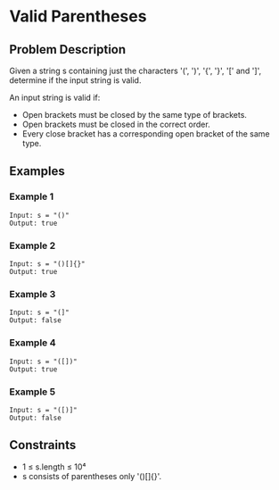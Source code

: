 # Valid Parentheses

## Problem Description

Given a string s containing just the characters '(', ')', '{', '}', '[' and ']', determine if the input string is valid.

An input string is valid if:

- Open brackets must be closed by the same type of brackets.
- Open brackets must be closed in the correct order.
- Every close bracket has a corresponding open bracket of the same type.

## Examples

### Example 1

```
Input: s = "()"
Output: true
```

### Example 2

```
Input: s = "()[]{}"
Output: true
```

### Example 3

```
Input: s = "(]"
Output: false
```

### Example 4

```
Input: s = "([])"
Output: true
```

### Example 5

```
Input: s = "([)]"
Output: false
```

## Constraints

- 1 ≤ s.length ≤ 10⁴
- s consists of parentheses only '()[]{}'.
